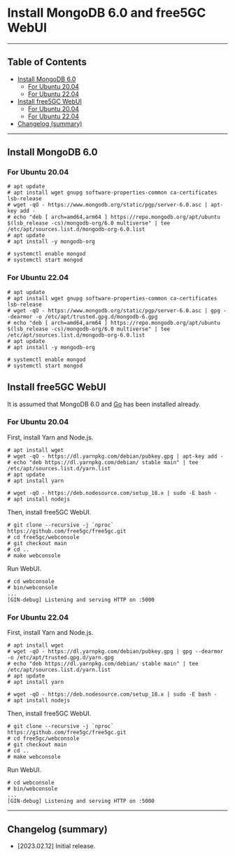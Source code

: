 # Install MongoDB 6.0 and free5GC WebUI

---

<h2 id="toc">Table of Contents</h2>

- [Install MongoDB 6.0](#install_mongodb)
  - [For Ubuntu 20.04](#ubuntu2004_mongodb)
  - [For Ubuntu 22.04](#ubuntu2204_mongodb)
- [Install free5GC WebUI](#install_webui)
  - [For Ubuntu 20.04](#ubuntu2004_webui)
  - [For Ubuntu 22.04](#ubuntu2204_webui)
- [Changelog (summary)](#changelog)

---
<h2 id="install_mongodb">Install MongoDB 6.0</h2>

<h3 id="ubuntu2004_mongodb">For Ubuntu 20.04</h3>

```
# apt update
# apt install wget gnupg software-properties-common ca-certificates lsb-release
# wget -qO - https://www.mongodb.org/static/pgp/server-6.0.asc | apt-key add -
# echo "deb [ arch=amd64,arm64 ] https://repo.mongodb.org/apt/ubuntu $(lsb_release -cs)/mongodb-org/6.0 multiverse" | tee /etc/apt/sources.list.d/mongodb-org-6.0.list
# apt update
# apt install -y mongodb-org
```
```
# systemctl enable mongod
# systemctl start mongod
```

<h3 id="ubuntu2204_mongodb">For Ubuntu 22.04</h3>

```
# apt update
# apt install wget gnupg software-properties-common ca-certificates lsb-release
# wget -qO - https://www.mongodb.org/static/pgp/server-6.0.asc | gpg --dearmor -o /etc/apt/trusted.gpg.d/mongodb-6.gpg
# echo "deb [ arch=amd64,arm64 ] https://repo.mongodb.org/apt/ubuntu $(lsb_release -cs)/mongodb-org/6.0 multiverse" | tee /etc/apt/sources.list.d/mongodb-org-6.0.list
# apt update
# apt install -y mongodb-org
```
```
# systemctl enable mongod
# systemctl start mongod
```

<h2 id="install_webui">Install free5GC WebUI</h2>

It is assumed that MongoDB 6.0 and [Go](https://github.com/free5gc/free5gc/wiki/Installation) has been installed already.

<h3 id="ubuntu2004_webui">For Ubuntu 20.04</h3>

First, install Yarn and Node.js.
```
# apt install wget
# wget -qO - https://dl.yarnpkg.com/debian/pubkey.gpg | apt-key add -
# echo "deb https://dl.yarnpkg.com/debian/ stable main" | tee /etc/apt/sources.list.d/yarn.list
# apt update
# apt install yarn
```
```
# wget -qO - https://deb.nodesource.com/setup_18.x | sudo -E bash -
# apt install nodejs
```
Then, install free5GC WebUI.
```
# git clone --recursive -j `nproc` https://github.com/free5gc/free5gc.git
# cd free5gc/webconsole
# git checkout main
# cd ..
# make webconsole
```
Run WebUI.
```
# cd webconsole
# bin/webconsole
...
[GIN-debug] Listening and serving HTTP on :5000
```

<h3 id="ubuntu2204_webui">For Ubuntu 22.04</h3>

First, install Yarn and Node.js.
```
# apt install wget
# wget -qO - https://dl.yarnpkg.com/debian/pubkey.gpg | gpg --dearmor -o /etc/apt/trusted.gpg.d/yarn.gpg
# echo "deb https://dl.yarnpkg.com/debian/ stable main" | tee /etc/apt/sources.list.d/yarn.list
# apt update
# apt install yarn
```
```
# wget -qO - https://deb.nodesource.com/setup_18.x | sudo -E bash -
# apt install nodejs
```
Then, install free5GC WebUI.
```
# git clone --recursive -j `nproc` https://github.com/free5gc/free5gc.git
# cd free5gc/webconsole
# git checkout main
# cd ..
# make webconsole
```
Run WebUI.
```
# cd webconsole
# bin/webconsole
...
[GIN-debug] Listening and serving HTTP on :5000
```

---
<h2 id="changelog">Changelog (summary)</h2>

- [2023.02.12] Initial release.
